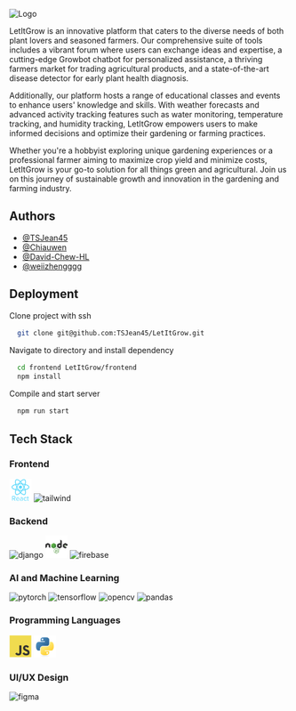 ![Logo](https://let-it-grow.vercel.app/static/media/logo.4c55dc8cfaa7c9a57cf0.png)

LetItGrow is an innovative platform that caters to the diverse needs of both plant lovers and seasoned farmers. Our comprehensive suite of tools includes a vibrant forum where users can exchange ideas and expertise, a cutting-edge Growbot chatbot for personalized assistance, a thriving farmers market for trading agricultural products, and a state-of-the-art disease detector for early plant health diagnosis.

Additionally, our platform hosts a range of educational classes and events to enhance users' knowledge and skills. With weather forecasts and advanced activity tracking features such as water monitoring, temperature tracking, and humidity tracking, LetItGrow empowers users to make informed decisions and optimize their gardening or farming practices.

Whether you're a hobbyist exploring unique gardening experiences or a professional farmer aiming to maximize crop yield and minimize costs, LetItGrow is your go-to solution for all things green and agricultural. Join us on this journey of sustainable growth and innovation in the gardening and farming industry.

## Authors

- [@TSJean45](https://github.com/TSJean45)
- [@Chiauwen](https://github.com/Chiauwen)
- [@David-Chew-HL](https://github.com/David-Chew-HL)
- [@weiizhengggg](https://github.com/weiizhengggg)

## Deployment

Clone project with ssh

```bash
  git clone git@github.com:TSJean45/LetItGrow.git
```

Navigate to directory and install dependency

```bash
  cd frontend LetItGrow/frontend
  npm install
```

Compile and start server

```bash
  npm run start
```

## Tech Stack

### Frontend

<p align="left"> 
  <img src="https://raw.githubusercontent.com/devicons/devicon/master/icons/react/react-original-wordmark.svg" alt="react" width="40" height="40"/> 
  <img src="https://www.vectorlogo.zone/logos/tailwindcss/tailwindcss-icon.svg" alt="tailwind" width="40" height="40"/> 
</p>

### Backend

<p align="left"> 
  <img src="https://cdn.worldvectorlogo.com/logos/django.svg" alt="django" width="40" height="40"/> 
  <img src="https://raw.githubusercontent.com/devicons/devicon/master/icons/nodejs/nodejs-original-wordmark.svg" alt="nodejs" width="40" height="40"/> 
  <img src="https://www.gstatic.com/devrel-devsite/prod/v3c0543fd6f8d5c1b2f007d4210dd17d0997f2b977af4457cdf21a3898c7e4caf/firebase/images/lockup.svg" alt="firebase" width="40" height="40"/> 
</p>

### AI and Machine Learning

<p align="left"> 
  <img src="https://www.vectorlogo.zone/logos/pytorch/pytorch-icon.svg" alt="pytorch" width="40" height="40"/> 
  <img src="https://www.vectorlogo.zone/logos/tensorflow/tensorflow-icon.svg" alt="tensorflow" width="40" height="40"/> 
  <img src="https://opencv.org/wp-content/uploads/2020/07/OpenCV_logo_no_text-1.svg" alt="opencv" width="40" height="40"/> 
  <img src="https://pandas.pydata.org/static/img/pandas_white.svg" alt="pandas" width="40" height="40"/> 
</p>

### Programming Languages

<p align="left"> 
  <img src="https://raw.githubusercontent.com/devicons/devicon/master/icons/javascript/javascript-original.svg" alt="javascript" width="40" height="40"/> 
  <img src="https://raw.githubusercontent.com/devicons/devicon/master/icons/python/python-original.svg" alt="python" width="40" height="40"/> 
  </p>

### UI/UX Design

<p align="left"> 
  <img src="https://www.vectorlogo.zone/logos/figma/figma-icon.svg" alt="figma" width="40" height="40"/> 
</p>

